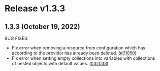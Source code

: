 # Release v1.3.3
## 1.3.3 (October 19, 2022)

BUG FIXES:

* Fix error when removing a resource from configuration which has according to the provider has already been deleted. ([#31850](https://github.com/hashicorp/terraform/issues/31850))
* Fix error when setting empty collections into variables with collections of nested objects with default values. ([#32033](https://github.com/hashicorp/terraform/issues/32033))

